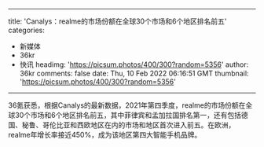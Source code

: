 
---
title: 'Canalys：realme的市场份额在全球30个市场和6个地区排名前五'
categories: 
 - 新媒体
 - 36kr
 - 快讯
headimg: 'https://picsum.photos/400/300?random=5356'
author: 36kr
comments: false
date: Thu, 10 Feb 2022 06:16:51 GMT
thumbnail: 'https://picsum.photos/400/300?random=5356'
---

<div>   
36氪获悉，根据Canalys的最新数据，2021年第四季度，realme的市场份额在全球30个市场和6个地区排名前五，其中菲律宾和孟加拉国排名第一，还有包括德国、秘鲁、哥伦比亚和西欧地区在内的市场和地区首次进入前五。在欧洲，realme年增长率接近450%，成为该地区第四大智能手机品牌。  
</div>
            